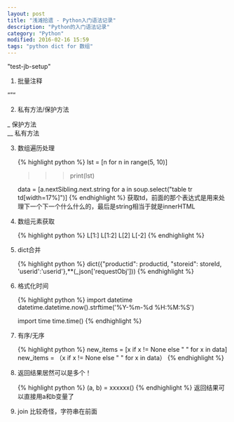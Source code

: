 ```yaml
---
layout: post
title: "浅滩拾遗 - Python入门语法记录"
description: "Python的入门语法记录"
category: "Python"
modified: 2016-02-16 15:59
tags: "python dict for 数组"
---
```

"test-jb-setup"

1. 批量注释

“”“

2. 私有方法/保护方法

  _ 保护方法  
  __ 私有方法

3. 数组遍历处理

   {% highlight python %} 
   lst = [n for n in range(5, 10)]
   >>> print(lst)

   data = [a.nextSibling.next.string for a in soup.select("table tr td[width=17%]")]
   {% endhighlight %} 
   获取td，前面的那个表达式是用来处理下一个下一个什么什么的，最后是string相当于就是innerHTML

4. 数组元素获取

   {% highlight python %} 
   L[1:]
   L[1:2]
   L[2]
   L[-2]
   {% endhighlight %} 
   
5. dict合并

   {% highlight python %} 
   dict({"productid": productid, "storeid": storeId, 'userid':'userid'},**(_json['requestObj']))
   {% endhighlight %} 


6. 格式化时间

   {% highlight python %} 
   import datetime
   datetime.datetime.now().strftime('%Y-%m-%d %H:%M:%S')

   import time
   time.time()
   {% endhighlight %} 
   
7. 有序/无序

   {% highlight python %} 
   new_items = [x if x != None else " " for x in data]
   new_items = （x if x != None else " " for x in data）
   {% endhighlight %} 

8. 返回结果居然可以是多个！

   {% highlight python %} 
   (a, b) = xxxxxx()
   {% endhighlight %} 
   返回结果可以直接用a和b变量了

9. join 比较奇怪，字符串在前面
